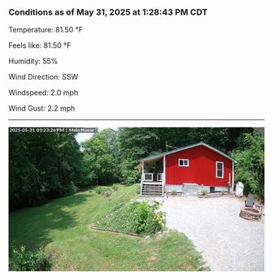 ### Conditions as of May 31, 2025 at 1:28:43 PM CDT 

Temperature: 81.50 &deg;F

Feels like: 81.50 &deg;F

Humidity: 55%

Wind Direction: SSW

Windspeed: 2.0 mph

Wind Gust: 2.2 mph

---

<img src="./images/latest.jpeg"/>

